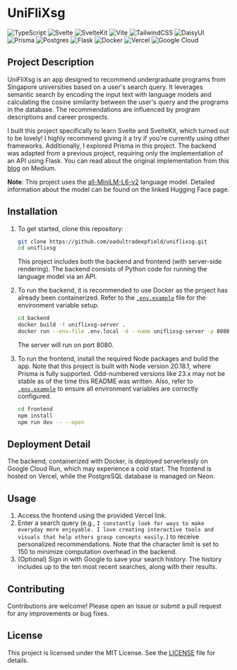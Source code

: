 # UniFliXsg

![TypeScript](https://img.shields.io/badge/typescript-%23007ACC.svg?style=for-the-badge&logo=typescript&logoColor=white)
![Svelte](https://img.shields.io/badge/svelte-%23f1413d.svg?style=for-the-badge&logo=svelte&logoColor=white)
![SvelteKit](https://img.shields.io/badge/sveltekit-%23ff3e00.svg?style=for-the-badge&logo=svelte&logoColor=white)
![Vite](https://img.shields.io/badge/vite-%23646CFF.svg?style=for-the-badge&logo=vite&logoColor=white)
![TailwindCSS](https://img.shields.io/badge/tailwindcss-%2338B2AC.svg?style=for-the-badge&logo=tailwind-css&logoColor=white)
![DaisyUI](https://img.shields.io/badge/daisyui-5A0EF8?style=for-the-badge&logo=daisyui&logoColor=white)
![Prisma](https://img.shields.io/badge/Prisma-3982CE?style=for-the-badge&logo=Prisma&logoColor=white)
![Postgres](https://img.shields.io/badge/postgres-%23316192.svg?style=for-the-badge&logo=postgresql&logoColor=white)
![Flask](https://img.shields.io/badge/flask-%23000.svg?style=for-the-badge&logo=flask&logoColor=white)
![Docker](https://img.shields.io/badge/docker-%230db7ed.svg?style=for-the-badge&logo=docker&logoColor=white)
![Vercel](https://img.shields.io/badge/vercel-%23000000.svg?style=for-the-badge&logo=vercel&logoColor=white)
![Google Cloud](https://img.shields.io/badge/GoogleCloud-%234285F4.svg?style=for-the-badge&logo=google-cloud&logoColor=white)

## Project Description

UniFliXsg is an app designed to recommend undergraduate programs from Singapore universities based on a user's search query. It leverages semantic search by encoding the input text with language models and calculating the cosine similarity between the user's query and the programs in the database. The recommendations are influenced by program descriptions and career prospects.

I built this project specifically to learn Svelte and SvelteKit, which turned out to be lovely! I highly recommend giving it a try if you're currently using other frameworks. Additionally, I explored Prisma in this project. The backend was adapted from a previous project, requiring only the implementation of an API using Flask. You can read about the original implementation from this [blog](https://medium.com/towards-data-science/uniflixsg-ai-powered-undergraduate-program-recommendations-for-singapore-universities-b9b448f7ea19) on Medium.

**Note**: This project uses the [all-MiniLM-L6-v2](https://huggingface.co/sentence-transformers/all-MiniLM-L6-v2) language model. Detailed information about the model can be found on the linked Hugging Face page.

## Installation

1. To get started, clone this repository:

   ```bash
   git clone https://github.com/oadultradeepfield/uniflixsg.git
   cd uniflixsg
   ```

   This project includes both the backend and frontend (with server-side rendering). The backend consists of Python code for running the language model via an API.

2. To run the backend, it is recommended to use Docker as the project has already been containerized. Refer to the [`.env.example`](/backend/.env.example) file for the environment variable setup.

   ```bash
   cd backend
   docker build -t uniflixsg-server .
   docker run --env-file .env.local -d --name uniflixsg-server -p 8080:8080 uniflixsg-server:latest
   ```

   The server will run on port 8080.

3. To run the frontend, install the required Node packages and build the app. Note that this project is built with Node version 20.18.1, where Prisma is fully supported. Odd-numbered versions like 23.x may not be stable as of the time this README was written. Also, refer to [`.env.example`](/frontend/.env.example) to ensure all environment variables are correctly configured.

   ```bash
   cd frontend
   npm install
   npm run dev -- --open
   ```

## Deployment Detail

The backend, containerized with Docker, is deployed serverlessly on Google Cloud Run, which may experience a cold start. The frontend is hosted on Vercel, while the PostgreSQL database is managed on Neon.

## Usage

1. Access the frontend using the provided Vercel link.
2. Enter a search query (e.g., `I constantly look for ways to make everyday more enjoyable. I love creating interactive tools and visuals that help others grasp concepts easily.`) to receive personalized recommendations. Note that the character limit is set to 150 to minimize computation overhead in the backend.
3. (Optional) Sign in with Google to save your search history. The history includes up to the ten most recent searches, along with their results.

## Contributing

Contributions are welcome! Please open an issue or submit a pull request for any improvements or bug fixes.

## License

This project is licensed under the MIT License. See the [LICENSE](LICENSE) file for details.
